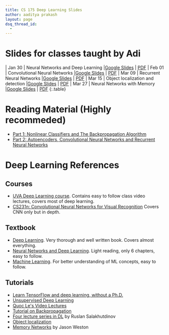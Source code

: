 ```yaml
---
title: CS 175 Deep Learning Slides
author: aaditya prakash
layout: page
dsq_thread_id:
  - 
---
```


# Slides for classes taught by Adi


| Jan 30 | Neural Networks and Deep Learning |[Google Slides](https://docs.google.com/presentation/d/10lMpUblysM1H7CQQAqHKnOaCza53TApTBuy7DQBpspo/edit#slide=id.g35f391192_00) | [PDF](https://github.com/iamaaditya/research-papers-slides-posters/raw/master/talks/neural_networks_and_deep_learning.pdf)
| Feb 01 | Convolutional Neural Networks |[Google Slides](https://docs.google.com/presentation/d/1-lByuEiKbR9jP-tNvCHBxFOuCvjORM-idmqFtLTTPJo/edit?usp=sharing) | [PDF](https://github.com/iamaaditya/research-papers-slides-posters/raw/master/talks/convolutional_neural_networks.pdf)
| Mar 09 | Recurrent Neural Networks |[Google Slides](https://docs.google.com/presentation/d/1RUKGd46lHO71emXfFZne0-ZOzYG9AJ2S9Gvps1okrD8/edit#slide=id.p) | [PDF](https://github.com/iamaaditya/research-papers-slides-posters/raw/master/talks/recurrent_neural_networks.pdf)
| Mar 15 | Object localization and detection |[Google Slides](https://docs.google.com/presentation/d/1CVPO0O2t8k5C31UX2Pg7Y_QMZpQXrWRTftP-pJeGEE0/edit?usp=sharing) | [PDF](https://github.com/iamaaditya/research-papers-slides-posters/raw/master/talks/object_localization_and_detection.pdf)
| Mar 27 | Neural Networks with Memory |[Google Slides](https://docs.google.com/presentation/d/12CwoAX3Zz2ue2A_9pDlVZDnpqw_cHn2a0RVQ6tO2eCM/edit?usp=sharing) | [PDF](https://github.com/iamaaditya/research-papers-slides-posters/raw/master/talks/neural_networks_with_memory.pdf)
{:.table}
 
# Reading Material (Highly recommeded)
 * [Part 1: Nonlinear Classifiers and The Backpropagation Algorithm](https://cs.stanford.edu/~quocle/tutorial1.pdf)
 * [Part 2: Autoencoders, Convolutional Neural Networks and Recurrent Neural Networks](https://cs.stanford.edu/~quocle/tutorial2.pdf)


# Deep Learning References

## Courses
 * [UVA Deep Learning course](http://uvadlc.github.io/). Contains easy to follow class video lectures, covers most of deep learning.
 * [CS231n: Convolutional Neural Networks for Visual Recognition](http://cs231n.stanford.edu/) Covers CNN only but in depth.

## Textbook
 * [Deep Learning](http://www.deeplearningbook.org/). Very thorough and well written book. Covers almost everything.
 * [Neural Networks and Deep Learning](http://neuralnetworksanddeeplearning.com/). Light reading, only 6 chapters, easy to follow.
 * [Machine Learning](http://alex.smola.org/drafts/thebook.pdf). For better understanding of ML concepts, easy to follow.

## Tutorials
 * [Learn TensorFlow and deep learning, without a Ph.D.](https://cloud.google.com/blog/big-data/2017/01/learn-tensorflow-and-deep-learning-without-a-phd)
 * [Unsupervised Deep Learning](http://deeplearning.stanford.edu/tutorial/)
 * [Quoc Le's Video Lectures](http://www.trivedigaurav.com/blog/quoc-les-lectures-on-deep-learning/)
 * [Tutorial on Backpropagation](http://www.offconvex.org/2016/12/20/backprop/)
 * [Four lecture series in DL](https://simons.berkeley.edu/talks/tutorial-deep-learning) by  Ruslan Salakhutdinov
 * [Object localization](https://leonardoaraujosantos.gitbooks.io/artificial-inteligence/content/object_localization_and_detection.html)
 * [Memory Networks](http://www.thespermwhale.com/jaseweston/icml2016/icml2016-memnn-tutorial.pdf) by Jason Weston



